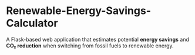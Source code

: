 # Renewable-Energy-Savings-Calculator
A Flask-based web application that estimates potential **energy savings** and **CO₂ reduction** when switching from fossil fuels to renewable energy.  
